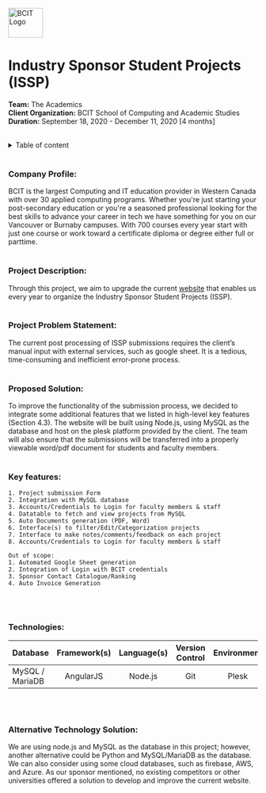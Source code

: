 <img src="https://upload.wikimedia.org/wikipedia/commons/thumb/6/6f/BCIT_logo.svg/1200px-BCIT_logo.svg.png" alt="BCIT Logo" width="70" height="60" /> <br/>
# Industry Sponsor Student Projects (ISSP) <br/> 
**Team:** The Academics <br/>
**Client Organization:** BCIT School of Computing and Academic Studies <br/>
**Duration:** September 18, 2020 - December 11, 2020 [4 months] <br/><br/>

<details>
<summary>Table of content</summary>
   
# Table of content
   * [Company Profile](#company-profile-)
   * [Project Description](#project-description-)
   * [Project Problem Statement](#project-problem-statement)
   * [Proposed Solution](#proposed-solution)
   * [Key Features](#key-features-)
   * [Technologies](#technologies-)
   * [Alternative Technology Solution](#alternative-technology-solution)
</details>
<br/>

### **Company Profile:** <br/>
BCIT is the largest Computing and IT education provider in Western Canada with over 30 applied computing programs. Whether you're just starting your
post-secondary education or you're a seasoned professional looking for the best skills to advance your career in tech we have something for you on our
Vancouver or Burnaby campuses. With 700 courses every year start with just one course or work toward a certificate diploma or degree either full or parttime. <br/><br/>

### **Project Description:** <br/>
Through this project, we aim to upgrade the current [website](https://www.bcit.ca/computing-academic-studies/industry-sponsored-student-projects/issp-project-submission-form/) that enables us every year to organize the Industry Sponsor Student Projects (ISSP). <br/><br/>


### **Project Problem Statement:**<br/>
The current post processing of ISSP submissions requires the client’s manual input with external services, such as google sheet. It is a tedious, time-consuming and inefficient error-prone process. <br/><br/>

### **Proposed Solution:**<br/>
To improve the functionality of the submission process, we decided to integrate some additional features that we listed in high-level key features (Section 4.3). The website will be built using Node.js, using MySQL as the database and host on the plesk platform provided by the client. The team will also ensure that the submissions will be transferred into a properly viewable word/pdf document for students and faculty members.<br/><br/>

### **Key features:** <br/>

    1. Project submission Form
    2. Integration with MySQL database
    3. Accounts/Credentials to Login for faculty members & staff
    4. Datatable to fetch and view projects from MySQL
    5. Auto Documents generation (PDF, Word)
    6. Interface(s) to filter/Edit/Categorization projects
    7. Interface to make notes/comments/feedback on each project
    8. Accounts/Credentials to Login for faculty members & staff 

    Out of scope:
    1. Automated Google Sheet generation
    2. Integration of Login with BCIT credentials
    3. Sponsor Contact Catalogue/Ranking
    4. Auto Invoice Generation

<br/><br/>
### **Technologies:** <br/>
| Database | Framework(s) | Language(s) | Version Control | Environment | UX-UI |
| :---         |     :---:      |     :---:      |     :---:      |     :---:      |    ---:    |
| MySQL / MariaDB   | AngularJS     | Node.js    | Git | Plesk | Bootstrap / CSS

<br/><br/>
### **Alternative Technology Solution:**<br/>
We are using node.js and MySQL as the database in this project; however, another alternative could be Python and MySQL/MariaDB as the database. We can also consider using some cloud databases, such as firebase, AWS, and Azure. As our sponsor mentioned, no existing competitors or other universities offered a solution to develop and improve the current website.<br/><br/>
